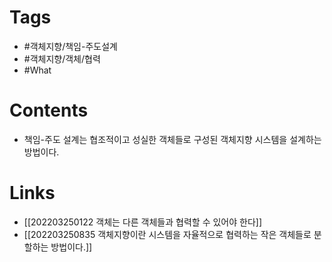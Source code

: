 # Tags 
- #객체지향/책임-주도설계 
- #객체지향/객체/협력 
- #What 


# Contents 
- 책임-주도 설계는 협조적이고 성실한 객체들로 구성된 객체지향 시스템을 설계하는 방법이다. 

# Links
- [[202203250122 객체는 다른 객체들과 협력할 수 있어야 한다]]
- [[202203250835 객체지향이란 시스템을 자율적으로 협력하는 작은 객체들로 분할하는 방법이다.]]


